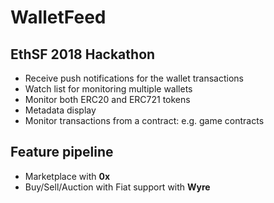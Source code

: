 # WalletFeed

## EthSF 2018 Hackathon
- Receive push notifications for the wallet transactions
- Watch list for monitoring multiple wallets
- Monitor both ERC20 and ERC721 tokens
- Metadata display
- Monitor transactions from a contract: e.g. game contracts

## Feature pipeline
- Marketplace with __0x__
- Buy/Sell/Auction with Fiat support with __Wyre__
